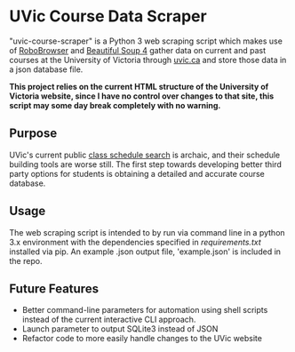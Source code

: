 # UVic Course Data Scraper
"uvic-course-scraper" is a Python 3 web scraping script which makes use of [RoboBrowser](https://robobrowser.readthedocs.io/en/latest/) and [Beautiful Soup 4](https://www.crummy.com/software/BeautifulSoup/bs4/doc/) gather data on current and past courses at the University of Victoria through [uvic.ca](https://www.uvic.ca/) and store those data in a json database file.

**This project relies on the current HTML structure of the University of Victoria website, since I have no control over changes to that site, this script may some day break completely with no warning.**

## Purpose
UVic's current public [class schedule search](https://www.uvic.ca/BAN1P/bwckschd.p_disp_dyn_sched) is archaic, and their schedule building tools are worse still. The first step towards developing better third party options for students is obtaining a detailed and accurate course database.

## Usage
The web scraping script is intended to by run via command line in a python 3.x environment with the dependencies specified in *requirements.txt* installed via pip. An example .json output file, 'example.json' is included in the repo.

## Future Features
* Better command-line parameters for automation using shell scripts instead of the current interactive CLI approach.
* Launch parameter to output SQLite3 instead of JSON
* Refactor code to more easily handle changes to the UVic website
